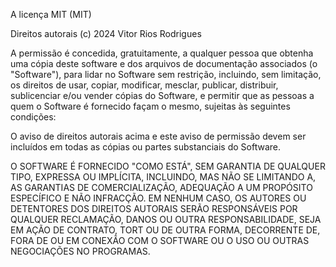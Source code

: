A licença MIT (MIT)

Direitos autorais (c) 2024 Vitor Rios Rodrigues

A permissão é concedida, gratuitamente, a qualquer pessoa que obtenha uma cópia
deste software e dos arquivos de documentação associados (o "Software"), para lidar
no Software sem restrição, incluindo, sem limitação, os direitos
de usar, copiar, modificar, mesclar, publicar, distribuir, sublicenciar e/ou vender
cópias do Software, e permitir que as pessoas a quem o Software é
fornecido façam o mesmo, sujeitas às seguintes condições:

O aviso de direitos autorais acima e este aviso de permissão devem ser incluídos em
todas as cópias ou partes substanciais do Software.

O SOFTWARE É FORNECIDO "COMO ESTÁ", SEM GARANTIA DE QUALQUER TIPO, EXPRESSA OU
IMPLÍCITA, INCLUINDO, MAS NÃO SE LIMITANDO A, AS GARANTIAS DE COMERCIALIZAÇÃO,
ADEQUAÇÃO A UM PROPÓSITO ESPECÍFICO E NÃO INFRACÇÃO. EM NENHUM CASO,
OS AUTORES OU DETENTORES DOS DIREITOS AUTORAIS SERÃO RESPONSÁVEIS POR QUALQUER RECLAMAÇÃO, DANOS OU OUTRA
RESPONSABILIDADE, SEJA EM AÇÃO DE CONTRATO, TORT OU DE OUTRA FORMA, DECORRENTE DE,
FORA DE OU EM CONEXÃO COM O SOFTWARE OU O USO OU OUTRAS NEGOCIAÇÕES NO PROGRAMAS.
